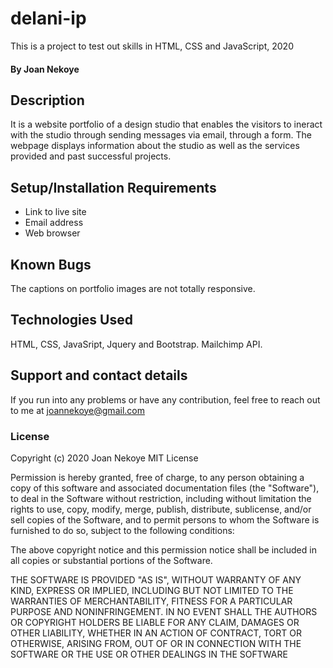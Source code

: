 # delani-ip
This is a project to test out skills in HTML, CSS and JavaScript, 2020
#### By **Joan Nekoye**
## Description
It is a website portfolio of a design studio that enables the visitors to ineract with the studio through sending messages via email, through a form. The webpage displays information about the studio as well as the services provided and past successful projects.
## Setup/Installation Requirements
* Link to live site
* Email address
* Web browser
## Known Bugs
The captions on portfolio images are not totally responsive.
## Technologies Used
HTML, CSS, JavaSript, Jquery and Bootstrap. Mailchimp API.
## Support and contact details
If you run into any problems or have any contribution, feel free to reach out to me at joannekoye@gmail.com
### License
Copyright (c) 2020 Joan Nekoye MIT License

Permission is hereby granted, free of charge, to any person obtaining a copy of this software and associated documentation files (the "Software"), to deal in the Software without restriction, including without limitation the rights to use, copy, modify, merge, publish, distribute, sublicense, and/or sell copies of the Software, and to permit persons to whom the Software is furnished to do so, subject to the following conditions:

The above copyright notice and this permission notice shall be included in all copies or substantial portions of the Software.

THE SOFTWARE IS PROVIDED "AS IS", WITHOUT WARRANTY OF ANY KIND, EXPRESS OR IMPLIED, INCLUDING BUT NOT LIMITED TO THE WARRANTIES OF MERCHANTABILITY, FITNESS FOR A PARTICULAR PURPOSE AND NONINFRINGEMENT. IN NO EVENT SHALL THE AUTHORS OR COPYRIGHT HOLDERS BE LIABLE FOR ANY CLAIM, DAMAGES OR OTHER LIABILITY, WHETHER IN AN ACTION OF CONTRACT, TORT OR OTHERWISE, ARISING FROM, OUT OF OR IN CONNECTION WITH THE SOFTWARE OR THE USE OR OTHER DEALINGS IN THE SOFTWARE
